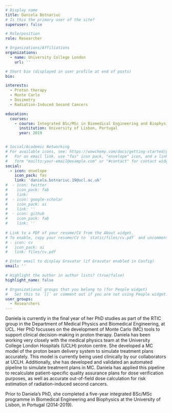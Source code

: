 ```yaml
---
# Display name
title: Daniela Botnariuc
# Is this the primary user of the site?
superuser: false

# Role/position
role: Researcher

# Organizations/Affiliations
organizations:
  - name: University College London
    url: ''

# Short bio (displayed in user profile at end of posts)
bio: 

interests:
  - Proton therapy
  - Monte Carlo
  - Dosimetry
  - Radiation-Induced Second Cancers 

education:
  courses:
    - course: Integrated BSc/MSc in Biomedical Engineering and Biophysics
      institution: University of Lisbon, Portugal
      year: 2019


# Social/Academic Networking
# For available icons, see: https://wowchemy.com/docs/getting-started/page-builder/#icons
#   For an email link, use "fas" icon pack, "envelope" icon, and a link in the
#   form "mailto:your-email@example.com" or "#contact" for contact widget.
social:
  - icon: envelope
    icon_pack: fas
    link: 'daniela.botnariuc.19@ucl.ac.uk'
#  - icon: twitter
#    icon_pack: fab
#    link:
#  - icon: google-scholar
#    icon_pack: ai
#    link: ''
#  - icon: github
#    icon_pack: fab
#    link: ''
    
# Link to a PDF of your resume/CV from the About widget.
# To enable, copy your resume/CV to `static/files/cv.pdf` and uncomment the lines below.
# - icon: cv
#   icon_pack: ai
#   link: files/cv.pdf

# Enter email to display Gravatar (if Gravatar enabled in Config)
email: ''

# Highlight the author in author lists? (true/false)
highlight_name: false

# Organizational groups that you belong to (for People widget)
#   Set this to `[]` or comment out if you are not using People widget.
user_groups:
  - Researchers
---
```


Daniela is currently in the final year of her PhD studies as part of the RTIC group in the Department of Medical Physics and Biomedical Engineering, at UCL. Her PhD focusses on the development of Monte Carlo (MC) tools to support clinical decision-making in proton therapy. Daniela has been working very closely with the medical physics team at the University College London Hospitals (UCLH) proton centre. She developed a MC model of the proton beam delivery system to simulate treatment plans accurately. This model is currently being used clinically by our collaborators at UCLH. Additionally, she has developed and validated an automated pipeline to simulate treatment plans in MC. Daniela has applied this pipeline to recalculate patient-specific quality assurance plans for dose verification purposes, as well as accurate out-of-field dose calculation for risk estimation of radiation-induced second cancers.

Prior to Daniela’s PhD, she completed a five-year integrated BSc/MSc programme in Biomedical Engineering and Biophysics at the University of Lisbon, in Portugal (2014-2019).
